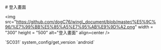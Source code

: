 \#  登入畫面

&lt;img src="https://github.com/dogC76/wing\_document/blob/master/%E5%9C%96/%E7%99%BB%E5%85%A5%E7%95%AB%E9%9D%A2.png" width = "300" height = "500" alt="登入畫面" align=center /&gt;    



\`SC031\` system\_config/get\_version \`android\`









